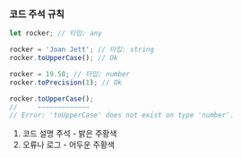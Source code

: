 ### 코드 주석 규칙

```javascript
let rocker; // 타임: any

rocker = 'Joan Jett'; // 타입: string
rocker.toUpperCase(); // Ok

rocker = 19.58; // 타입: number
rocker.toPrecision(1); // Ok

rocker.toUpperCase();
//     ~~~~~~~~~~~~~
// Error: 'toUpperCase' does not exist on type 'number'.
```

1. 코드 설명 주석 - 밝은 주황색
2. 오류나 로그 - 어두운 주황색
